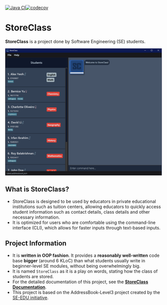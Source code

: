 [![Java CI](https://github.com/AY2425S1-CS2103T-W10-4/tp/actions/workflows/gradle.yml/badge.svg)](https://github.com/AY2425S1-CS2103T-W10-4/tp/actions/workflows/gradle.yml)[![codecov](https://codecov.io/gh/AY2425S1-CS2103T-W10-4/tp/graph/badge.svg?token=ISBALRKKO7)](https://codecov.io/gh/AY2425S1-CS2103T-W10-4/tp)

# StoreClass
**StoreClass** is a project done by Software Engineering (SE) students. <br>

![Ui](docs/images/Ui.png)

## What is StoreClass?
* StoreClass is designed to be used by educators in private educational institutions such as tuition centers, allowing educators to quickly
access student information such as contact details, class details and other necessary information.
* It is optimized for users who are comfortable using the command-line interface (CLI), which allows for faster inputs through text-based inputs.

## Project Information
  * It is **written in OOP fashion**. It provides a **reasonably well-written** code base **bigger** (around 6 KLoC) than what students usually write in beginner-level SE modules, without being overwhelmingly big.
* It is named `StoreClass` as it is a play on words, stating how the class of students are stored.
* For the detailed documentation of this project, see the **[StoreClass Documentation](https://ay2425s1-cs2103t-w10-4.github.io/tp/)**.
* This project is based on the AddressBook-Level3 project created by the [SE-EDU initiative](https://se-education.org).
